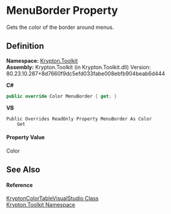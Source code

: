 # MenuBorder Property


Gets the color of the border around menus.



## Definition
**Namespace:** <a href="79d2eac2-21f4-54ff-7552-b20c33c30600.md">Krypton.Toolkit</a>  
**Assembly:** Krypton.Toolkit (in Krypton.Toolkit.dll) Version: 80.23.10.287+8d7660f9dc5efd033fabe008ebfb904beab6d444

**C#**
``` C#
public override Color MenuBorder { get; }
```
**VB**
``` VB
Public Overrides ReadOnly Property MenuBorder As Color
	Get
```



#### Property Value
Color

## See Also


#### Reference
<a href="56a9dba8-0658-67d4-0576-c431e978700a.md">KryptonColorTableVisualStudio Class</a>  
<a href="79d2eac2-21f4-54ff-7552-b20c33c30600.md">Krypton.Toolkit Namespace</a>  
